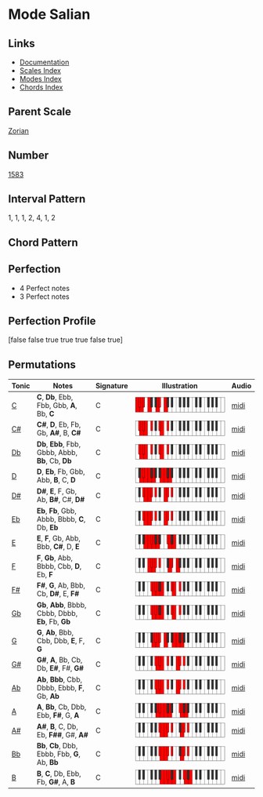 # Mode Salian

## Links

- [Documentation](README.md)
- [Scales Index](Scales.md)
- [Modes Index](Modes.md)
- [Chords Index](Chords.md)

## Parent Scale

[Zorian](ScaleZorian.md)

## Number

[1583](https://ianring.com/musictheory/scales/1583)

## Interval Pattern

1, 1, 1, 2, 4, 1, 2

## Chord Pattern



## Perfection

- 4 Perfect notes
- 3 Perfect notes

## Perfection Profile

[false false true true true false true]

## Permutations

| Tonic | Notes | Signature | Illustration | Audio |
|-------|-------|-----------|--------------|-------|
| [C](ModeCNaturalSalian.md) | **C**, **Db**, Ebb, Fbb, Gbb, **A**, Bb, **C** | C | ![CNaturalSalian](ModeCNaturalSalian.png) | [midi](https://github.com/edipermadi/music/blob/main/docs/ModeCNaturalSalian.mid?raw=true) |
| [C#](ModeCSharpSalian.md) | **C#**, **D**, Eb, Fb, Gb, **A#**, B, **C#** | C | ![CSharpSalian](ModeCSharpSalian.png) | [midi](https://github.com/edipermadi/music/blob/main/docs/ModeCSharpSalian.mid?raw=true) |
| [Db](ModeDFlatSalian.md) | **Db**, **Ebb**, Fbb, Gbbb, Abbb, **Bb**, Cb, **Db** | C | ![DFlatSalian](ModeDFlatSalian.png) | [midi](https://github.com/edipermadi/music/blob/main/docs/ModeDFlatSalian.mid?raw=true) |
| [D](ModeDNaturalSalian.md) | **D**, **Eb**, Fb, Gbb, Abb, **B**, C, **D** | C | ![DNaturalSalian](ModeDNaturalSalian.png) | [midi](https://github.com/edipermadi/music/blob/main/docs/ModeDNaturalSalian.mid?raw=true) |
| [D#](ModeDSharpSalian.md) | **D#**, **E**, F, Gb, Ab, **B#**, C#, **D#** | C | ![DSharpSalian](ModeDSharpSalian.png) | [midi](https://github.com/edipermadi/music/blob/main/docs/ModeDSharpSalian.mid?raw=true) |
| [Eb](ModeEFlatSalian.md) | **Eb**, **Fb**, Gbb, Abbb, Bbbb, **C**, Db, **Eb** | C | ![EFlatSalian](ModeEFlatSalian.png) | [midi](https://github.com/edipermadi/music/blob/main/docs/ModeEFlatSalian.mid?raw=true) |
| [E](ModeENaturalSalian.md) | **E**, **F**, Gb, Abb, Bbb, **C#**, D, **E** | C | ![ENaturalSalian](ModeENaturalSalian.png) | [midi](https://github.com/edipermadi/music/blob/main/docs/ModeENaturalSalian.mid?raw=true) |
| [F](ModeFNaturalSalian.md) | **F**, **Gb**, Abb, Bbbb, Cbb, **D**, Eb, **F** | C | ![FNaturalSalian](ModeFNaturalSalian.png) | [midi](https://github.com/edipermadi/music/blob/main/docs/ModeFNaturalSalian.mid?raw=true) |
| [F#](ModeFSharpSalian.md) | **F#**, **G**, Ab, Bbb, Cb, **D#**, E, **F#** | C | ![FSharpSalian](ModeFSharpSalian.png) | [midi](https://github.com/edipermadi/music/blob/main/docs/ModeFSharpSalian.mid?raw=true) |
| [Gb](ModeGFlatSalian.md) | **Gb**, **Abb**, Bbbb, Cbbb, Dbbb, **Eb**, Fb, **Gb** | C | ![GFlatSalian](ModeGFlatSalian.png) | [midi](https://github.com/edipermadi/music/blob/main/docs/ModeGFlatSalian.mid?raw=true) |
| [G](ModeGNaturalSalian.md) | **G**, **Ab**, Bbb, Cbb, Dbb, **E**, F, **G** | C | ![GNaturalSalian](ModeGNaturalSalian.png) | [midi](https://github.com/edipermadi/music/blob/main/docs/ModeGNaturalSalian.mid?raw=true) |
| [G#](ModeGSharpSalian.md) | **G#**, **A**, Bb, Cb, Db, **E#**, F#, **G#** | C | ![GSharpSalian](ModeGSharpSalian.png) | [midi](https://github.com/edipermadi/music/blob/main/docs/ModeGSharpSalian.mid?raw=true) |
| [Ab](ModeAFlatSalian.md) | **Ab**, **Bbb**, Cbb, Dbbb, Ebbb, **F**, Gb, **Ab** | C | ![AFlatSalian](ModeAFlatSalian.png) | [midi](https://github.com/edipermadi/music/blob/main/docs/ModeAFlatSalian.mid?raw=true) |
| [A](ModeANaturalSalian.md) | **A**, **Bb**, Cb, Dbb, Ebb, **F#**, G, **A** | C | ![ANaturalSalian](ModeANaturalSalian.png) | [midi](https://github.com/edipermadi/music/blob/main/docs/ModeANaturalSalian.mid?raw=true) |
| [A#](ModeASharpSalian.md) | **A#**, **B**, C, Db, Eb, **F##**, G#, **A#** | C | ![ASharpSalian](ModeASharpSalian.png) | [midi](https://github.com/edipermadi/music/blob/main/docs/ModeASharpSalian.mid?raw=true) |
| [Bb](ModeBFlatSalian.md) | **Bb**, **Cb**, Dbb, Ebbb, Fbb, **G**, Ab, **Bb** | C | ![BFlatSalian](ModeBFlatSalian.png) | [midi](https://github.com/edipermadi/music/blob/main/docs/ModeBFlatSalian.mid?raw=true) |
| [B](ModeBNaturalSalian.md) | **B**, **C**, Db, Ebb, Fb, **G#**, A, **B** | C | ![BNaturalSalian](ModeBNaturalSalian.png) | [midi](https://github.com/edipermadi/music/blob/main/docs/ModeBNaturalSalian.mid?raw=true) |
